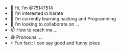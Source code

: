 - 👋 Hi, I’m @75147514
- 👀 I’m interested in Karate
- 🌱 I’m currently learning hacking and Programming
- 💞️ I’m looking to collaborate on ...
- 📫 How to reach me ...
- 😄 Pronouns: ...
- ⚡ Fun fact: I can say good and funny jokes 

<!---
75147514/75147514 is a ✨ special ✨ repository because its `README.md` (this file) appears on your GitHub profile.
You can click the Preview link to take a look at your changes.
--->
